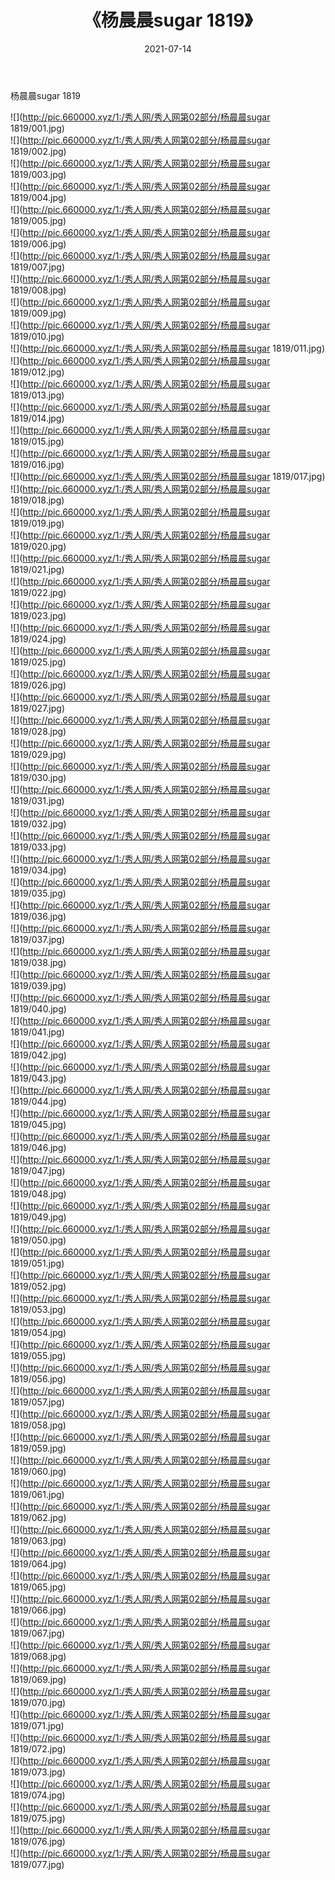 ﻿---
layout: post
title:  《杨晨晨sugar 1819》
date:   2021-07-14
img: http://pic.660000.xyz/1:/秀人网/秀人网第02部分/杨晨晨sugar 1819/000.jpg
categories: [美女, 清纯, 唯美]
---

杨晨晨sugar 1819

  ![](http://pic.660000.xyz/1:/秀人网/秀人网第02部分/杨晨晨sugar 1819/001.jpg) <br> ![](http://pic.660000.xyz/1:/秀人网/秀人网第02部分/杨晨晨sugar 1819/002.jpg) <br> ![](http://pic.660000.xyz/1:/秀人网/秀人网第02部分/杨晨晨sugar 1819/003.jpg) <br> ![](http://pic.660000.xyz/1:/秀人网/秀人网第02部分/杨晨晨sugar 1819/004.jpg) <br> ![](http://pic.660000.xyz/1:/秀人网/秀人网第02部分/杨晨晨sugar 1819/005.jpg) <br> ![](http://pic.660000.xyz/1:/秀人网/秀人网第02部分/杨晨晨sugar 1819/006.jpg) <br> ![](http://pic.660000.xyz/1:/秀人网/秀人网第02部分/杨晨晨sugar 1819/007.jpg) <br> ![](http://pic.660000.xyz/1:/秀人网/秀人网第02部分/杨晨晨sugar 1819/008.jpg) <br> ![](http://pic.660000.xyz/1:/秀人网/秀人网第02部分/杨晨晨sugar 1819/009.jpg) <br> ![](http://pic.660000.xyz/1:/秀人网/秀人网第02部分/杨晨晨sugar 1819/010.jpg) <br> ![](http://pic.660000.xyz/1:/秀人网/秀人网第02部分/杨晨晨sugar 1819/011.jpg) <br> ![](http://pic.660000.xyz/1:/秀人网/秀人网第02部分/杨晨晨sugar 1819/012.jpg) <br> ![](http://pic.660000.xyz/1:/秀人网/秀人网第02部分/杨晨晨sugar 1819/013.jpg) <br> ![](http://pic.660000.xyz/1:/秀人网/秀人网第02部分/杨晨晨sugar 1819/014.jpg) <br> ![](http://pic.660000.xyz/1:/秀人网/秀人网第02部分/杨晨晨sugar 1819/015.jpg) <br> ![](http://pic.660000.xyz/1:/秀人网/秀人网第02部分/杨晨晨sugar 1819/016.jpg) <br> ![](http://pic.660000.xyz/1:/秀人网/秀人网第02部分/杨晨晨sugar 1819/017.jpg) <br> ![](http://pic.660000.xyz/1:/秀人网/秀人网第02部分/杨晨晨sugar 1819/018.jpg) <br> ![](http://pic.660000.xyz/1:/秀人网/秀人网第02部分/杨晨晨sugar 1819/019.jpg) <br> ![](http://pic.660000.xyz/1:/秀人网/秀人网第02部分/杨晨晨sugar 1819/020.jpg) <br> ![](http://pic.660000.xyz/1:/秀人网/秀人网第02部分/杨晨晨sugar 1819/021.jpg) <br> ![](http://pic.660000.xyz/1:/秀人网/秀人网第02部分/杨晨晨sugar 1819/022.jpg) <br> ![](http://pic.660000.xyz/1:/秀人网/秀人网第02部分/杨晨晨sugar 1819/023.jpg) <br> ![](http://pic.660000.xyz/1:/秀人网/秀人网第02部分/杨晨晨sugar 1819/024.jpg) <br> ![](http://pic.660000.xyz/1:/秀人网/秀人网第02部分/杨晨晨sugar 1819/025.jpg) <br> ![](http://pic.660000.xyz/1:/秀人网/秀人网第02部分/杨晨晨sugar 1819/026.jpg) <br> ![](http://pic.660000.xyz/1:/秀人网/秀人网第02部分/杨晨晨sugar 1819/027.jpg) <br> ![](http://pic.660000.xyz/1:/秀人网/秀人网第02部分/杨晨晨sugar 1819/028.jpg) <br> ![](http://pic.660000.xyz/1:/秀人网/秀人网第02部分/杨晨晨sugar 1819/029.jpg) <br> ![](http://pic.660000.xyz/1:/秀人网/秀人网第02部分/杨晨晨sugar 1819/030.jpg) <br> ![](http://pic.660000.xyz/1:/秀人网/秀人网第02部分/杨晨晨sugar 1819/031.jpg) <br> ![](http://pic.660000.xyz/1:/秀人网/秀人网第02部分/杨晨晨sugar 1819/032.jpg) <br> ![](http://pic.660000.xyz/1:/秀人网/秀人网第02部分/杨晨晨sugar 1819/033.jpg) <br> ![](http://pic.660000.xyz/1:/秀人网/秀人网第02部分/杨晨晨sugar 1819/034.jpg) <br> ![](http://pic.660000.xyz/1:/秀人网/秀人网第02部分/杨晨晨sugar 1819/035.jpg) <br> ![](http://pic.660000.xyz/1:/秀人网/秀人网第02部分/杨晨晨sugar 1819/036.jpg) <br> ![](http://pic.660000.xyz/1:/秀人网/秀人网第02部分/杨晨晨sugar 1819/037.jpg) <br> ![](http://pic.660000.xyz/1:/秀人网/秀人网第02部分/杨晨晨sugar 1819/038.jpg) <br> ![](http://pic.660000.xyz/1:/秀人网/秀人网第02部分/杨晨晨sugar 1819/039.jpg) <br> ![](http://pic.660000.xyz/1:/秀人网/秀人网第02部分/杨晨晨sugar 1819/040.jpg) <br> ![](http://pic.660000.xyz/1:/秀人网/秀人网第02部分/杨晨晨sugar 1819/041.jpg) <br> ![](http://pic.660000.xyz/1:/秀人网/秀人网第02部分/杨晨晨sugar 1819/042.jpg) <br> ![](http://pic.660000.xyz/1:/秀人网/秀人网第02部分/杨晨晨sugar 1819/043.jpg) <br> ![](http://pic.660000.xyz/1:/秀人网/秀人网第02部分/杨晨晨sugar 1819/044.jpg) <br> ![](http://pic.660000.xyz/1:/秀人网/秀人网第02部分/杨晨晨sugar 1819/045.jpg) <br> ![](http://pic.660000.xyz/1:/秀人网/秀人网第02部分/杨晨晨sugar 1819/046.jpg) <br> ![](http://pic.660000.xyz/1:/秀人网/秀人网第02部分/杨晨晨sugar 1819/047.jpg) <br> ![](http://pic.660000.xyz/1:/秀人网/秀人网第02部分/杨晨晨sugar 1819/048.jpg) <br> ![](http://pic.660000.xyz/1:/秀人网/秀人网第02部分/杨晨晨sugar 1819/049.jpg) <br> ![](http://pic.660000.xyz/1:/秀人网/秀人网第02部分/杨晨晨sugar 1819/050.jpg) <br> ![](http://pic.660000.xyz/1:/秀人网/秀人网第02部分/杨晨晨sugar 1819/051.jpg) <br> ![](http://pic.660000.xyz/1:/秀人网/秀人网第02部分/杨晨晨sugar 1819/052.jpg) <br> ![](http://pic.660000.xyz/1:/秀人网/秀人网第02部分/杨晨晨sugar 1819/053.jpg) <br> ![](http://pic.660000.xyz/1:/秀人网/秀人网第02部分/杨晨晨sugar 1819/054.jpg) <br> ![](http://pic.660000.xyz/1:/秀人网/秀人网第02部分/杨晨晨sugar 1819/055.jpg) <br> ![](http://pic.660000.xyz/1:/秀人网/秀人网第02部分/杨晨晨sugar 1819/056.jpg) <br> ![](http://pic.660000.xyz/1:/秀人网/秀人网第02部分/杨晨晨sugar 1819/057.jpg) <br> ![](http://pic.660000.xyz/1:/秀人网/秀人网第02部分/杨晨晨sugar 1819/058.jpg) <br> ![](http://pic.660000.xyz/1:/秀人网/秀人网第02部分/杨晨晨sugar 1819/059.jpg) <br> ![](http://pic.660000.xyz/1:/秀人网/秀人网第02部分/杨晨晨sugar 1819/060.jpg) <br> ![](http://pic.660000.xyz/1:/秀人网/秀人网第02部分/杨晨晨sugar 1819/061.jpg) <br> ![](http://pic.660000.xyz/1:/秀人网/秀人网第02部分/杨晨晨sugar 1819/062.jpg) <br> ![](http://pic.660000.xyz/1:/秀人网/秀人网第02部分/杨晨晨sugar 1819/063.jpg) <br> ![](http://pic.660000.xyz/1:/秀人网/秀人网第02部分/杨晨晨sugar 1819/064.jpg) <br> ![](http://pic.660000.xyz/1:/秀人网/秀人网第02部分/杨晨晨sugar 1819/065.jpg) <br> ![](http://pic.660000.xyz/1:/秀人网/秀人网第02部分/杨晨晨sugar 1819/066.jpg) <br> ![](http://pic.660000.xyz/1:/秀人网/秀人网第02部分/杨晨晨sugar 1819/067.jpg) <br> ![](http://pic.660000.xyz/1:/秀人网/秀人网第02部分/杨晨晨sugar 1819/068.jpg) <br> ![](http://pic.660000.xyz/1:/秀人网/秀人网第02部分/杨晨晨sugar 1819/069.jpg) <br> ![](http://pic.660000.xyz/1:/秀人网/秀人网第02部分/杨晨晨sugar 1819/070.jpg) <br> ![](http://pic.660000.xyz/1:/秀人网/秀人网第02部分/杨晨晨sugar 1819/071.jpg) <br> ![](http://pic.660000.xyz/1:/秀人网/秀人网第02部分/杨晨晨sugar 1819/072.jpg) <br> ![](http://pic.660000.xyz/1:/秀人网/秀人网第02部分/杨晨晨sugar 1819/073.jpg) <br> ![](http://pic.660000.xyz/1:/秀人网/秀人网第02部分/杨晨晨sugar 1819/074.jpg) <br> ![](http://pic.660000.xyz/1:/秀人网/秀人网第02部分/杨晨晨sugar 1819/075.jpg) <br> ![](http://pic.660000.xyz/1:/秀人网/秀人网第02部分/杨晨晨sugar 1819/076.jpg) <br> ![](http://pic.660000.xyz/1:/秀人网/秀人网第02部分/杨晨晨sugar 1819/077.jpg) <br>